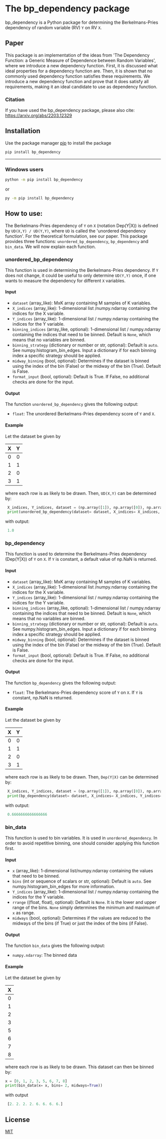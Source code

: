 # The bp_dependency package

bp_dependency is a Python package for determining the Berkelmans-Pries dependency of random variable (RV) `Y` on RV `X`.

## Paper

This package is an implementation of the ideas from 'The Dependency Function: a Generic Measure of Dependence between Random Variables', where we introduce a new dependency function. First, it is discussed what ideal properties for a dependency function are. Then, it is shown that no commonly used dependency function satisfies these requirements. We introduce a new dependency function and prove that it does satisfy all requirements, making it an ideal candidate to use as dependency function.

### Citation

If you have used the bp_dependency package, please also cite: https://arxiv.org/abs/2203.12329

## Installation

Use the package manager [pip](https://pip.pypa.io/en/stable/) to install the package

```bash
pip install bp_dependency
```

---

### Windows users

```bash
python -m pip install bp_dependency
```

<!-- ```bash
python -m pip install bp_dependency
``` -->

or

```bash
py -m pip install bp_dependency
```

<!-- ```bash
py -m pip install bp_dependency
``` -->


## How to use:

The Berkelmans-Pries dependency of `Y` on `X` (notation Dep(Y|X)) is defined by `UD(X,Y) / UD(Y,Y)`, where `UD` is called the 'unordered dependency function'. For the theoretical formulation, see our paper. This package provides three functions: `unordered_bp_dependency`, `bp_dependency` and `bin_data`. We will now explain each function.

### unordered_bp_dependency

This function is used in determining the Berkelmans-Pries dependency. If `Y` does not change, it could be useful to only determine `UD(Y,Y)` once, if one wants to measure the dependency for different `X` variables.

#### Input

* `dataset` (array_like): MxK array containing M samples of K variables.
* `X_indices` (array_like): 1-dimensional list /numpy.ndarray containing the indices for the X variable.
* `Y_indices` (array_like): 1-dimensional list / numpy.ndarray containing the indices for the Y variable.
* `binning_indices` (array_like, optional): 1-dimensional list / numpy.ndarray containing the indices that need to be binned. Default is `None`, which means that no variables are binned.
* `binning_strategy` (dictionary or number or str, optional): Default is `auto`. See numpy.histogram_bin_edges. Input a dictionary if for each binning index a specific strategy should be applied.
* `midway_binning` (bool, optional): Determines if the dataset is binned using the index of the bin (False) or the midway of the bin (True). Default is False.
* `format_input` (bool, optional): Default is True. If False, no additional checks are done for the input.

#### Output

The function `unordered_bp_dependency` gives the following output:

* `float`: The unordered Berkelmans-Pries dependency score of `Y` and `X`.

#### Example

Let the dataset be given by

| X | Y |
| :-: | :-: |
| 0 | 0 |
| 1 | 1 |
| 2 | 0 |
| 3 | 1 |

where each row is as likely to be drawn. Then, `UD(X,Y)` can be determined by:

```python
 X_indices, Y_indices, dataset = (np.array([1]), np.array([0]), np.array([[0,0], [1,1], [2,0],[3,1]]))
 print(unordered_bp_dependency(dataset= dataset, X_indices= X_indices, Y_indices= Y_indices))
```

with output:

```python
 1.0
```

### bp_dependency

This function is used to determine the Berkelmans-Pries dependency (Dep(Y|X)) of `Y` on `X`. If `Y` is constant, a default value of np.NaN is returned.

#### Input

* `dataset` (array_like): MxK array containing M samples of K variables.
* `X_indices` (array_like): 1-dimensional list /numpy.ndarray containing the indices for the X variable.
* `Y_indices` (array_like): 1-dimensional list / numpy.ndarray containing the indices for the Y variable.
* `binning_indices` (array_like, optional): 1-dimensional list / numpy.ndarray containing the indices that need to be binned. Default is `None`, which means that no variables are binned.
* `binning_strategy` (dictionary or number or str, optional): Default is `auto`. See numpy.histogram_bin_edges. Input a dictionary if for each binning index a specific strategy should be applied.
* `midway_binning` (bool, optional): Determines if the dataset is binned using the index of the bin (False) or the midway of the bin (True). Default is False.
* `format_input` (bool, optional): Default is True. If False, no additional checks are done for the input.

#### Output

The function `bp_dependency` gives the following output:

* `float`: The Berkelmans-Pries dependency score of `Y` on `X`. If `Y` is constant, np.NaN is returned.

#### Example

Let the dataset be given by

| X | Y |
| :-: | :-: |
| 0 | 0 |
| 1 | 1 |
| 2 | 0 |
| 3 | 1 |

where each row is as likely to be drawn. Then, `Dep(Y|X)` can be determined by:

```python
 X_indices, Y_indices, dataset = (np.array([1]), np.array([0]), np.array([[0,0], [1,1], [2,0],[3,1]]))
 print(bp_dependency(dataset= dataset, X_indices= X_indices, Y_indices= Y_indices))
```

with output:

```python
 0.6666666666666666
```

### bin_data

This function is used to bin variables. It is used in `unordered_dependency`. In order to avoid repetitive binning, one should consider applying this function first.

#### Input

* `x` (array_like): 1-dimensional list/numpy.ndarray containing the values that need to be binned.
* `bins` (int or sequence of scalars or str, optional): Default is `auto`. See numpy.histogram_bin_edges for more information.
* `Y_indices` (array_like): 1-dimensional list / numpy.ndarray containing the indices for the Y variable.
* `rrange` ((float, float), optional): Default is `None`. It is the lower and upper range of the bins. `None` simply determines the minimum and maximum of `x` as range.
* `midways` (bool, optional): Determines if the values are reduced to the midways of the bins (if True) or just the index of the bins (if False).

#### Output

The function `bin_data` gives the following output:

* `numpy.ndarray`: The binned data

#### Example

Let the dataset be given by

| X |
| :-: |
| 0 |
| 1 |
| 2 |
| 3 |
| 5 |
| 6 |
| 7 |
| 8 |

where each row is as likely to be drawn. This dataset can then be binned by:

```python
x = [0, 1, 2, 3, 5, 6, 7, 8]
print(bin_data(x= x, bins= 2, midways=True))
```

 with output

```python
 [2. 2. 2. 2. 6. 6. 6. 6.]
```

<!--- een concreet voorbeeld geven waarbij alledrie de functies gebruikt worden --->

## License

[MIT](https://choosealicense.com/licenses/mit/)
